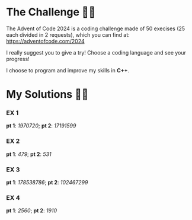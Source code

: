 # The Challenge 🎅🏻
The Advent of Code 2024 is a coding challenge made of 50 execises (25 each divided in 2 requests), which you can find at: https://adventofcode.com/2024

I really suggest you to give a try! Choose a coding language and see your progress!

I choose to program and improve my skills in **C++**.

# My Solutions 🎄🌠

### EX 1 
**pt 1**: *1970720*; **pt 2**: *17191599*

### EX 2 
**pt 1**: *479*; **pt 2**: *531*

### EX 3 
**pt 1**: *178538786*; **pt 2**: *102467299*

### EX 4
**pt 1**: *2560*; **pt 2**: *1910*
